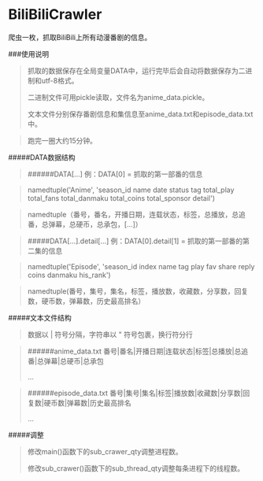 # BiliBiliCrawler

爬虫一枚，抓取BiliBili上所有动漫番剧的信息。

###使用说明
>抓取的数据保存在全局变量DATA中，运行完毕后会自动将数据保存为二进制和utf-8格式。
>
>二进制文件可用pickle读取，文件名为anime\_data.pickle。
>
>文本文件分别保存番剧信息和集信息至anime\_data.txt和episode_data.txt中。

>跑完一圈大约15分钟。

#####DATA数据结构
>######DATA[...]
>例：DATA[0] = 抓取的第一部番的信息

>namedtuple('Anime', 'season_id name date status tag total_play total_fans total_danmaku total_coins total_sponsor detail')

>namedtuple（番号，番名，开播日期，连载状态，标签，总播放，总追番，总弹幕，总硬币，总承包，[...]）

>#####DATA[...].detail[...]
>例：DATA[0].detail[1] = 抓取的第一部番的第二集的信息

>namedtuple('Episode', 'season_id index name tag play fav share reply coins danmaku his_rank')

>namedtuple(番号，集号，集名，标签，播放数，收藏数，分享数，回复数，硬币数，弹幕数，历史最高排名）

#####文本文件结构
>数据以 | 符号分隔，字符串以 " 符号包裹，换行符分行

>######anime\_data.txt
>番号|番名|开播日期|连载状态|标签|总播放|总追番|总弹幕|总硬币|总承包
>
>...

>######episode_data.txt
>番号|集号|集名|标签|播放数|收藏数|分享数|回复数|硬币数|弹幕数|历史最高排名
>
>...

#####调整
>修改main()函数下的sub\_crawer\_qty调整进程数。
>
>修改sub\_crawer()函数下的sub\_thread\_qty调整每条进程下的线程数。
